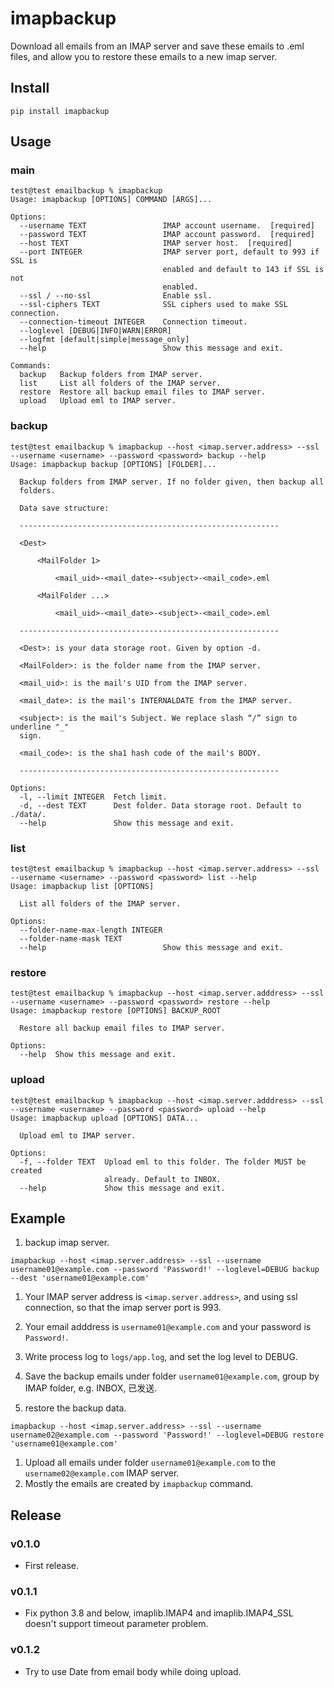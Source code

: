 # imapbackup

Download all emails from an IMAP server and save these emails to .eml files, and allow you to restore these emails to a new imap server.

## Install

```
pip install imapbackup
```

## Usage

### main
```
test@test emailbackup % imapbackup
Usage: imapbackup [OPTIONS] COMMAND [ARGS]...

Options:
  --username TEXT                 IMAP account username.  [required]
  --password TEXT                 IMAP account password.  [required]
  --host TEXT                     IMAP server host.  [required]
  --port INTEGER                  IMAP server port, default to 993 if SSL is
                                  enabled and default to 143 if SSL is not
                                  enabled.
  --ssl / --no-ssl                Enable ssl.
  --ssl-ciphers TEXT              SSL ciphers used to make SSL connection.
  --connection-timeout INTEGER    Connection timeout.
  --loglevel [DEBUG|INFO|WARN|ERROR]
  --logfmt [default|simple|message_only]
  --help                          Show this message and exit.

Commands:
  backup   Backup folders from IMAP server.
  list     List all folders of the IMAP server.
  restore  Restore all backup email files to IMAP server.
  upload   Upload eml to IMAP server.

```

### backup

```
test@test emailbackup % imapbackup --host <imap.server.address> --ssl --username <username> --password <password> backup --help
Usage: imapbackup backup [OPTIONS] [FOLDER]...

  Backup folders from IMAP server. If no folder given, then backup all
  folders.

  Data save structure:

  ----------------------------------------------------------

  <Dest>

      <MailFolder 1>

          <mail_uid>-<mail_date>-<subject>-<mail_code>.eml

      <MailFolder ...>

          <mail_uid>-<mail_date>-<subject>-<mail_code>.eml

  ----------------------------------------------------------

  <Dest>: is your data storage root. Given by option -d.

  <MailFolder>: is the folder name from the IMAP server.

  <mail_uid>: is the mail's UID from the IMAP server.

  <mail_date>: is the mail's INTERNALDATE from the IMAP server.

  <subject>: is the mail's Subject. We replace slash “/” sign to underline "_"
  sign.

  <mail_code>: is the sha1 hash code of the mail's BODY.

  ----------------------------------------------------------

Options:
  -l, --limit INTEGER  Fetch limit.
  -d, --dest TEXT      Dest folder. Data storage root. Default to ./data/.
  --help               Show this message and exit.
```

### list

```
test@test emailbackup % imapbackup --host <imap.server.address> --ssl --username <username> --password <password> list --help  
Usage: imapbackup list [OPTIONS]

  List all folders of the IMAP server.

Options:
  --folder-name-max-length INTEGER
  --folder-name-mask TEXT
  --help                          Show this message and exit.
```

### restore

```
test@test emailbackup % imapbackup --host <imap.server.adddress> --ssl --username <username> --password <password> restore --help
Usage: imapbackup restore [OPTIONS] BACKUP_ROOT

  Restore all backup email files to IMAP server.

Options:
  --help  Show this message and exit.
```

### upload 

```
test@test emailbackup % imapbackup --host <imap.server.adddress> --ssl --username <username> --password <password> upload --help 
Usage: imapbackup upload [OPTIONS] DATA...

  Upload eml to IMAP server.

Options:
  -f, --folder TEXT  Upload eml to this folder. The folder MUST be created
                     already. Default to INBOX.
  --help             Show this message and exit.
```

## Example

1. backup imap server.

```
imapbackup --host <imap.server.address> --ssl --username username01@example.com --password 'Password!' --loglevel=DEBUG backup --dest 'username01@example.com'
```

1. Your IMAP server address is `<imap.server.address>`, and using ssl connection, so that the imap server port is 993.
1. Your email adddress is `username01@example.com` and your password is `Password!`.
1. Write process log to `logs/app.log`, and set the log level to DEBUG.
1. Save the backup emails under folder `username01@example.com`, group by IMAP folder, e.g. INBOX, 已发送.

1. restore the backup data.
```
imapbackup --host <imap.server.address> --ssl --username username02@example.com --password 'Password!' --loglevel=DEBUG restore 'username01@example.com'
```

1. Upload all emails under folder `username01@example.com` to the `username02@example.com` IMAP server.
1. Mostly the emails are created by `imapbackup` command.

## Release

### v0.1.0

- First release.

### v0.1.1

- Fix python 3.8 and below, imaplib.IMAP4 and imaplib.IMAP4_SSL doesn't support timeout parameter problem.

### v0.1.2

- Try to use Date from email body while doing upload.
